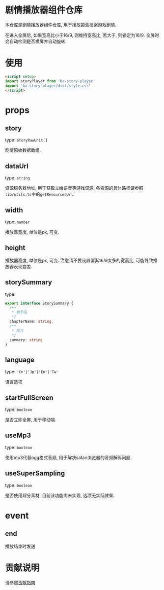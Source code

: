 # 剧情播放器组件仓库
本仓库是剧情播放器组件仓库, 用于播放碧蓝档案游戏剧情.

在进入全屏后, 如果宽高比小于16/9, 则维持宽高比, 若大于, 则锁定为16/9.
全屏时会自动检测是否横屏并自动旋转.

# 使用
```html
<script setup>
import storyPlayer from 'ba-story-player'
import 'ba-story-player/dist/style.css'
</script>
```

# props
## story 
type: `StoryRawUnit[]`

剧情原始数据数组.

## dataUrl
type: `string`

资源服务器地址, 用于获取立绘语音等游戏资源. 各资源的具体路径请参照`lib/utils.ts`中的`getResourcesUrl`.

## width
type: `number`

播放器宽度, 单位是px, 可变.

## height

播放器高度, 单位是px, 可变. 注意请不要设置偏离16/9太多的宽高比, 可能导致播放器表现变差.

## storySummary
type: 
```ts
export interface StorySummary {
  /**
   * 章节名
   */
  chapterName: string,
  /**
   * 简介
   */
  summary: string
}
```

## language 
type: `'Cn'|'Jp'|'En'|'Tw'`

语言选项

## startFullScreen
type: `boolean`

是否立即全屏, 用于移动端.

## useMp3
type: `boolean`

使用mp3代替ogg格式音频, 用于解决safari浏览器的音频解码问题.

## useSuperSampling
type: `boolean`

是否使用超分素材, 目前该功能尚未实现, 选项无实际效果.

# event
## end

播放结束时发送


# 贡献说明
请参照[贡献指南](./docs/contribute.md)